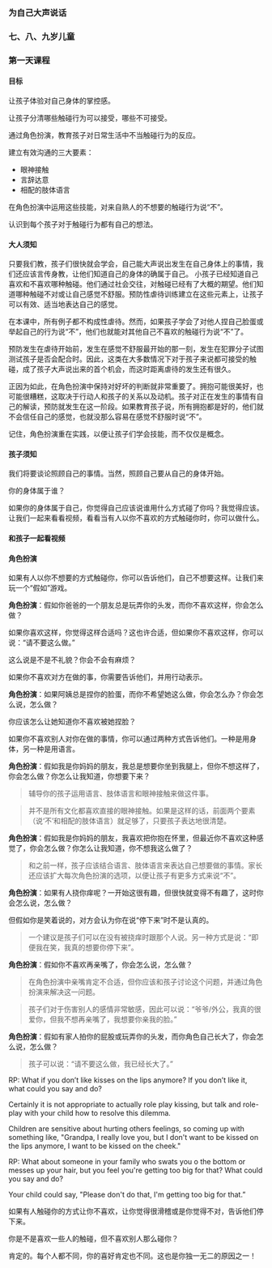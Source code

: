 ### 为自己大声说话

### 七、八、九岁儿童

### 第一天课程

#### 目标

让孩子体验对自己身体的掌控感。

让孩子分清哪些触碰行为可以接受，哪些不可接受。

通过角色扮演，教育孩子对日常生活中不当触碰行为的反应。

建立有效沟通的三大要素：

* 眼神接触
* 言辞达意
* 相配的肢体语言

在角色扮演中运用这些技能，对来自熟人的不想要的触碰行为说“不”。

认识到每个孩子对于触碰行为都有自己的想法。

#### 大人须知

只要我们教，孩子们很快就会学会，自己能大声说出发生在自己身体上的事情，我们还应该言传身教，让他们知道自己的身体的确属于自己。 小孩子已经知道自己喜欢和不喜欢哪种触碰。他们通过社会交往，对触碰已经有了大概的期望。他们知道哪种触碰不对或让自己感觉不舒服。预防性虐待训练建立在这些元素上，让孩子可以有效、适当地表达自己的感觉。

在本课中，所有例子都不构成性虐待。然而，如果孩子学会了对他人捏自己脸蛋或举起自己的行为说“不”，他们也就能对其他自己不喜欢的触碰行为说“不”了。

预防发生在虐待开始前，发生在感觉不舒服最开始的那一刻，发生在犯罪分子试图测试孩子是否会配合时。因此，这类在大多数情况下对于孩子来说都可接受的触碰，成了孩子大声说出来的首个机会，而这时距离虐待的发生还有很久。

正因为如此，在角色扮演中保持对好坏的判断就非常重要了。拥抱可能很美好，也可能很糟糕，这取决于行动人和孩子的关系以及动机。孩子对正在发生的事情有自己的解读，预防就发生在这一阶段。如果教育孩子说，所有拥抱都是好的，他们就不会信任自己的感觉，也就没那么容易在感觉不舒服时说“不”。

记住，角色扮演重在实践，以便让孩子们学会技能，而不仅仅是概念。

#### 孩子须知

我们将要谈论照顾自己的事情。当然，照顾自己要从自己的身体开始。

你的身体属于谁？

如果你的身体属于自己，你觉得自己应该说谁用什么方式碰了你吗？我觉得应该。让我们一起来看看视频，看看当有人以你不喜欢的方式触碰你时，你可以做什么。

#### 和孩子一起看视频

#### 角色扮演

如果有人以你不想要的方式触碰你，你可以告诉他们，自己不想要这样。让我们来玩一个“假如”游戏。

**角色扮演**：假如你爸爸的一个朋友总是玩弄你的头发，而你不喜欢这样，你会怎么做？

如果你喜欢这样，你觉得这样合适吗？这也许合适，但如果你不喜欢这样，你可以说：“请不要这么做。”

这么说是不是不礼貌？你会不会有麻烦？

如果你不喜欢对方在做的事，你需要告诉他们，并用行动表示。

**角色扮演**：如果阿姨总是捏你的脸蛋，而你不希望她这么做，你会怎么办？你会怎么说，怎么做？

你应该怎么让她知道你不喜欢被她捏脸？

如果你不喜欢别人对你在做的事情，你可以通过两种方式告诉他们。一种是用身体，另一种是用语言。

**角色扮演**：假如我是你妈妈的朋友，我总是想要你坐到我腿上，但你不想这样了，你会怎么做？你怎么让我知道，你想要下来？

> 辅导你的孩子运用语言、肢体语言和眼神接触来做这件事。

> 并不是所有文化都喜欢直接的眼神接触。如果是这样的话，前面两个要素（说‘不’和相配的肢体语言）就足够了，只要孩子表达地很清楚。
 
**角色扮演**：假如我是你妈妈的朋友，我喜欢把你抱在怀里，但最近你不喜欢这种感觉了，你会怎么做？你怎么让我知道，你不想我这么做了？

> 和之前一样，孩子应该结合语言、肢体语言来表达自己想要做的事情。家长还应该扩大每次角色扮演的选项，以便让孩子有更多方式来说“不”。

**角色扮演**：如果有人挠你痒呢？一开始这很有趣，但很快就变得不有趣了，这时你会怎么说，怎么做？

但假如你是笑着说的，对方会认为你在说“停下来”时不是认真的。

> 一个建议是孩子们可以在没有被挠痒时跟那个人说。另一种方式是说：“即便我在笑，我真的想要你停下来”。

**角色扮演**：假如你不喜欢再亲嘴了，你会怎么说，怎么做？

> 在角色扮演中亲嘴肯定不合适，但你应该和孩子讨论这个问题，并通过角色扮演来解决这一问题。

> 孩子们对于伤害别人的感情非常敏感，因此可以说：“爷爷/外公，我真的很爱你，但我不想再亲嘴了，我想要你亲我的脸。”

**角色扮演**：假如有家人拍你的屁股或玩弄你的头发，而你角色自己长大了，你会怎么说，怎么做？

> 孩子可以说：“请不要这么做，我已经长大了。”

RP:   What if you don’t like kisses on the lips anymore? If you don’t like it, what could you say and do?

Certainly it is not appropriate to actually role­ play kissing, but talk and role-play with your child how to resolve this dilemma. 

Children are sensitive about hurting others feelings, so coming up with something like, "Grandpa, I really love you, but I don't want to be kissed on the lips anymore, I want to be kissed on the cheek."

RP:  What about someone in your family who swats you o the bottom or messes up your hair, but you feel you're getting too big for that?    What could you say and   do?

Your child could say, "Please don't do that, I'm getting too big for that.”

如果有人触碰你的方式让你不喜欢，让你觉得很滑稽或是你觉得不对，告诉他们停下来。

你是不是喜欢一些人的触碰，但不喜欢别人那么碰你？

肯定的。每个人都不同，你的喜好肯定也不同。这也是你独一无二的原因之一！